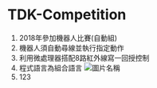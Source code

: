 # TDK-Competition

1. 2018年參加機器人比賽(自動組)
2. 機器人須自動尋線並執行指定動作
3. 利用微處理器搭配8路紅外線寫一回授控制
4. 程式語言為組合語言
![圖片名稱](連結 "![image](https://user-images.githubusercontent.com/83625018/117560747-07befb00-b0c3-11eb-9444-62673f6d1987.png)")
6. 123
